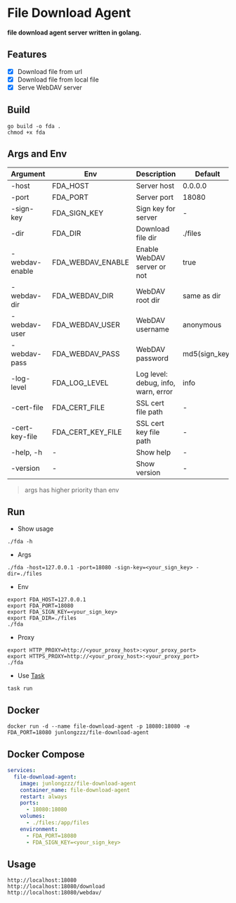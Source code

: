# File Download Agent

**file download agent server written in golang.**

## Features

- [x] Download file from url
- [x] Download file from local file
- [x] Serve WebDAV server

## Build

```shell
go build -o fda .
chmod +x fda
```

## Args and Env

| Argument       | Env               | Description                         | Default       |
|----------------|-------------------|-------------------------------------|---------------|
| -host          | FDA_HOST          | Server host                         | 0.0.0.0       |
| -port          | FDA_PORT          | Server port                         | 18080         |
| -sign-key      | FDA_SIGN_KEY      | Sign key for server                 | -             |
| -dir           | FDA_DIR           | Download file dir                   | ./files       |
| -webdav-enable | FDA_WEBDAV_ENABLE | Enable WebDAV server or not         | true          |
| -webdav-dir    | FDA_WEBDAV_DIR    | WebDAV root dir                     | same as dir   |
| -webdav-user   | FDA_WEBDAV_USER   | WebDAV username                     | anonymous     |
| -webdav-pass   | FDA_WEBDAV_PASS   | WebDAV password                     | md5(sign_key) |
| -log-level     | FDA_LOG_LEVEL     | Log level: debug, info, warn, error | info          |
| -cert-file     | FDA_CERT_FILE     | SSL cert file path                  | -             |
| -cert-key-file | FDA_CERT_KEY_FILE | SSL cert key file path              | -             |
| -help, -h      | -                 | Show help                           | -             |
| -version       | -                 | Show version                        | -             |

> args has higher priority than env

## Run

- Show usage

```shell
./fda -h
```

- Args

```shell
./fda -host=127.0.0.1 -port=18080 -sign-key=<your_sign_key> -dir=./files
```

- Env

```shell
export FDA_HOST=127.0.0.1
export FDA_PORT=18080
export FDA_SIGN_KEY=<your_sign_key>
export FDA_DIR=./files
./fda
```

- Proxy

```shell
export HTTP_PROXY=http://<your_proxy_host>:<your_proxy_port>
export HTTPS_PROXY=http://<your_proxy_host>:<your_proxy_port>
./fda
```

- Use [Task](https://taskfile.dev)

```shell
task run
```

## Docker

```shell
docker run -d --name file-download-agent -p 18080:18080 -e FDA_PORT=18080 junlongzzz/file-download-agent
```

## Docker Compose

```yaml
services:
  file-download-agent:
    image: junlongzzz/file-download-agent
    container_name: file-download-agent
    restart: always
    ports:
      - 18080:18080
    volumes:
      - ./files:/app/files
    environment:
      - FDA_PORT=18080
      - FDA_SIGN_KEY=<your_sign_key>
```

## Usage

```text
http://localhost:18080
http://localhost:18080/download
http://localhost:18080/webdav/
```
